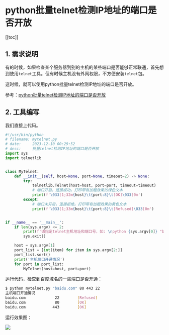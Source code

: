 # python批量telnet检测IP地址的端口是否开放

[[toc]]



## 1.  需求说明

有的时候，如果检查某个服务器到别的主机的某些端口是否能够正常联通，首先想到使用`telnet`工具。但有时候主机没有外网权限，不方便安装`telnet`包。

这时候，就可以使用python批量telnet检测IP地址的端口是否开放。



参考：[python批量telnet检测IP地址的端口是否开放](https://www.jb51.net/article/281459.htm)



## 2. 工具编写

我们直接上代码。

```python
#!/usr/bin/python
# filename: mytelnet.py
# date:     2023-12-10 00:29:52
# desc:     批量telnet检测IP地址的端口是否开放
import sys
import telnetlib


class MyTelnet:
    def __init__(self, host=None, port=None, timeout=2) -> None:
        try:
            telnetlib.Telnet(host=host, port=port, timeout=timeout)
            # 端口开启，连接成功。打印带有加粗效果的绿色文本
            print(f'\033[1;32m{host}\t{port:8}\t[OK]\033[0m')
        except:
            # 端口未开启，连接拒绝。打印带有加粗效果的黄色文本
            print(f'\033[1;33m{host}\t{port:8}\t[Refused]\033[0m')


if __name__ == '__main__':
    if len(sys.argv) <= 2:
        print(f'请指定telnet主机地址和端口号，如: \npython {sys.argv[0]} "baidu.com" 22 80')
        sys.exit()

    host = sys.argv[1]
    port_list = [int(item) for item in sys.argv[2:]]
    port_list.sort()
    print('主机端口开通情况')
    for port in port_list:
        MyTelnet(host=host, port=port)

```

运行代码，检查到百度域名的一些端口是否开通：

```sh
$ python mytelnet.py "baidu.com" 80 443 22
主机端口开通情况
baidu.com             22        [Refused]
baidu.com             80        [OK]
baidu.com            443        [OK]
```

运行效果图：

![](/img/Snipaste_2023-12-10_00-39-04.png)

